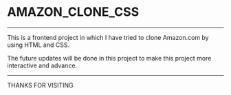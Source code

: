 # AMAZON_CLONE_CSS
-------------------------------------------------------------------------------
This is a frontend project in which I have tried to clone Amazon.com by using HTML and CSS.

The future updates will be done in this project to make this project more interactive and advance.

-----------------------------------------

THANKS FOR VISITING
